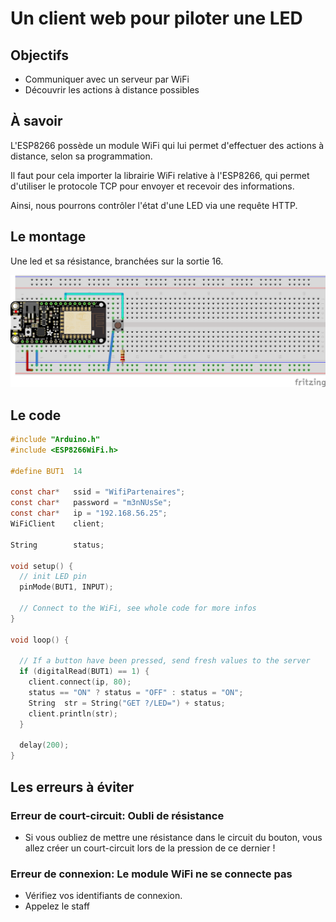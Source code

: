 Un client web pour piloter une LED
=

Objectifs
---------

- Communiquer avec un serveur par WiFi
- Découvrir les actions à distance possibles

À savoir
--------

L'ESP8266 possède un module WiFi qui lui permet d'effectuer des actions à distance, selon sa programmation.

Il faut pour cela importer la librairie WiFi relative à l'ESP8266, qui permet d'utiliser le protocole TCP pour envoyer et recevoir des informations.

Ainsi, nous pourrons contrôler l'état d'une LED via une requête HTTP.

Le montage
----------

Une led et sa résistance, branchées sur la sortie 16.

![Board](Push_button_client.png)

Le code
-------

```c
#include "Arduino.h"
#include <ESP8266WiFi.h>

#define BUT1  14

const char*   ssid = "WifiPartenaires";
const char*   password = "m3nNUsSe";
const char*   ip = "192.168.56.25";
WiFiClient    client;

String        status;

void setup() {
  // init LED pin
  pinMode(BUT1, INPUT);

  // Connect to the WiFi, see whole code for more infos
}

void loop() {

  // If a button have been pressed, send fresh values to the server
  if (digitalRead(BUT1) == 1) {
    client.connect(ip, 80);
    status == "ON" ? status = "OFF" : status = "ON";
    String  str = String("GET ?/LED=") + status;
    client.println(str);
  }

  delay(200);
}

```


Les erreurs à éviter
-------------------

### Erreur de court-circuit: Oubli de résistance
- Si vous oubliez de mettre une résistance dans le circuit du bouton, vous allez créer un court-circuit lors de la pression de ce dernier !

### Erreur de connexion: Le module WiFi ne se connecte pas
- Vérifiez vos identifiants de connexion.
- Appelez le staff

